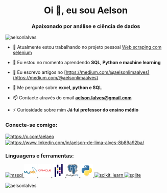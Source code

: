 <h1 align="center">Oi 👋, eu sou Aelson</h1>
<h3 align="center">Apaixonado por análise e ciência de dados</h3>

<p align="left"> <img src="https://komarev.com/ghpvc/?username=aelsonlalves&label=Profile%20views&color=0e75b6&style=flat" alt="aelsonlalves" /> </p>

- 🔭 Atualmente estou trabalhando no projeto pessoal [Web scraping com selenium](https://github.com/Aelsonlalves/webscrapingcomselenium)

- 🌱 Eu estou no momento aprendendo **SQL, Python e machine learning**

- 📝 Eu escrevo artigos no [https://medium.com/@aelsonlimaalves](https://medium.com/@aelsonlimaalves)

- 💬 Me pergunte sobre **excel, python e SQL**

- 📫 Contacte através do email **aelson.lalves@gmail.com**

- ⚡ Curiosidade sobre mim **Já fui professor do ensino médio**

<h3 align="left">Conecte-se comigo:</h3>
<p align="left">
<a href="https://x.com/aelaeo" target="blank"><img align="center" src="https://raw.githubusercontent.com/rahuldkjain/github-profile-readme-generator/master/src/images/icons/Social/twitter.svg" alt="https://x.com/aelaeo" height="30" width="40" /></a>
<a href="https://linkedin.com/in/https://www.linkedin.com/in/aelson-de-lima-alves-8b89a92ba/" target="blank"><img align="center" src="https://raw.githubusercontent.com/rahuldkjain/github-profile-readme-generator/master/src/images/icons/Social/linked-in-alt.svg" alt="https://www.linkedin.com/in/aelson-de-lima-alves-8b89a92ba/" height="30" width="40" /></a>
</p>

<h3 align="left">Linguagens e ferramentas:</h3>
<p align="left"> <a href="https://www.microsoft.com/en-us/sql-server" target="_blank" rel="noreferrer"> <img src="https://www.svgrepo.com/show/303229/microsoft-sql-server-logo.svg" alt="mssql" width="40" height="40"/> </a> <a href="https://www.mysql.com/" target="_blank" rel="noreferrer"> <img src="https://raw.githubusercontent.com/devicons/devicon/master/icons/mysql/mysql-original-wordmark.svg" alt="mysql" width="40" height="40"/> </a> <a href="https://www.oracle.com/" target="_blank" rel="noreferrer"> <img src="https://raw.githubusercontent.com/devicons/devicon/master/icons/oracle/oracle-original.svg" alt="oracle" width="40" height="40"/> </a> <a href="https://pandas.pydata.org/" target="_blank" rel="noreferrer"> <img src="https://raw.githubusercontent.com/devicons/devicon/2ae2a900d2f041da66e950e4d48052658d850630/icons/pandas/pandas-original.svg" alt="pandas" width="40" height="40"/> </a> <a href="https://www.postgresql.org" target="_blank" rel="noreferrer"> <img src="https://raw.githubusercontent.com/devicons/devicon/master/icons/postgresql/postgresql-original-wordmark.svg" alt="postgresql" width="40" height="40"/> </a> <a href="https://www.python.org" target="_blank" rel="noreferrer"> <img src="https://raw.githubusercontent.com/devicons/devicon/master/icons/python/python-original.svg" alt="python" width="40" height="40"/> </a> <a href="https://scikit-learn.org/" target="_blank" rel="noreferrer"> <img src="https://upload.wikimedia.org/wikipedia/commons/0/05/Scikit_learn_logo_small.svg" alt="scikit_learn" width="40" height="40"/> </a> <a href="https://www.sqlite.org/" target="_blank" rel="noreferrer"> <img src="https://www.vectorlogo.zone/logos/sqlite/sqlite-icon.svg" alt="sqlite" width="40" height="40"/> </a> </p>

<p><img align="center" src="https://github-readme-stats.vercel.app/api/top-langs?username=aelsonlalves&show_icons=true&locale=en&layout=compact" alt="aelsonlalves" /></p>


<!--
## Hi there 👋


**Aelsonlalves/Aelsonlalves** is a ✨ _special_ ✨ repository because its `README.md` (this file) appears on your GitHub profile.

Here are some ideas to get you started:

- 🔭 I’m currently working on ...
- 🌱 I’m currently learning ...
- 👯 I’m looking to collaborate on ...
- 🤔 I’m looking for help with ...
- 💬 Ask me about ...
- 📫 How to reach me: ...
- 😄 Pronouns: ...
- ⚡ Fun fact: ...
-->
